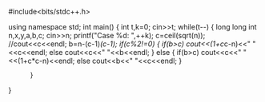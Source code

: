 #include<bits/stdc++.h>

using namespace std;
int main()
{
          int t,k=0;
          cin>>t;
          while(t--)
          {
                    long long int n,x,y,a,b,c;
                    cin>>n;
                    printf("Case %d: ",++k);
                    c=ceil(sqrt(n));
                    //cout<<c<<endl;
                   b=n-(c-1)*(c-1);
                   if(c%2!=0)
                   {
                             if(b>c)
                              cout<<(1+c*c-n)<<" "<<c<<endl;
                             else cout<<c<<" "<<b<<endl;
                   }
                   else
                   {
                             if(b>c)
                              cout<<c<<" "<<(1+c*c-n)<<endl;
                             else cout<<b<<" "<<c<<endl;
                   }

          }
}
